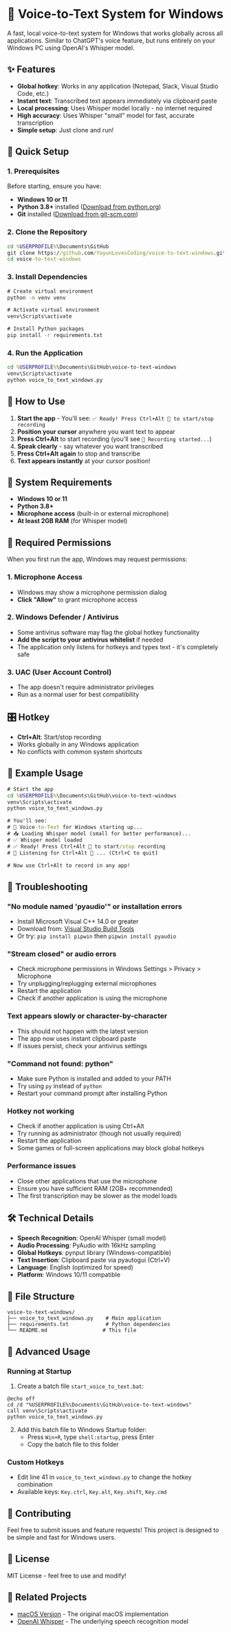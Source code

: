 # 🎤 Voice-to-Text System for Windows

A fast, local voice-to-text system for Windows that works globally across all applications. Similar to ChatGPT's voice feature, but runs entirely on your Windows PC using OpenAI's Whisper model.

## ✨ Features

- **Global hotkey**: Works in any application (Notepad, Slack, Visual Studio Code, etc.)
- **Instant text**: Transcribed text appears immediately via clipboard paste
- **Local processing**: Uses Whisper model locally - no internet required
- **High accuracy**: Uses Whisper "small" model for fast, accurate transcription
- **Simple setup**: Just clone and run!

## 🚀 Quick Setup

### 1. Prerequisites

Before starting, ensure you have:
- **Windows 10 or 11**
- **Python 3.8+** installed ([Download from python.org](https://www.python.org/downloads/))
- **Git** installed ([Download from git-scm.com](https://git-scm.com/downloads))

### 2. Clone the Repository
```cmd
cd %USERPROFILE%\Documents\GitHub
git clone https://github.com/YayunLovesCoding/voice-to-text-windows.git
cd voice-to-text-windows
```

### 3. Install Dependencies
```cmd
# Create virtual environment
python -m venv venv

# Activate virtual environment
venv\Scripts\activate

# Install Python packages
pip install -r requirements.txt
```

### 4. Run the Application
```cmd
cd %USERPROFILE%\Documents\GitHub\voice-to-text-windows
venv\Scripts\activate
python voice_to_text_windows.py
```

## 🎯 How to Use

1. **Start the app** - You'll see: `✅ Ready! Press Ctrl+Alt 🎤 to start/stop recording`
2. **Position your cursor** anywhere you want text to appear
3. **Press Ctrl+Alt** to start recording (you'll see `🔴 Recording started...`)
4. **Speak clearly** - say whatever you want transcribed
5. **Press Ctrl+Alt again** to stop and transcribe
6. **Text appears instantly** at your cursor position!

## 🔧 System Requirements

- **Windows 10 or 11**
- **Python 3.8+**
- **Microphone access** (built-in or external microphone)
- **At least 2GB RAM** (for Whisper model)

## 🔐 Required Permissions

When you first run the app, Windows may request permissions:

### 1. Microphone Access
- Windows may show a microphone permission dialog
- **Click "Allow"** to grant microphone access

### 2. Windows Defender / Antivirus
- Some antivirus software may flag the global hotkey functionality
- **Add the script to your antivirus whitelist** if needed
- The application only listens for hotkeys and types text - it's completely safe

### 3. UAC (User Account Control)
- The app doesn't require administrator privileges
- Run as a normal user for best compatibility

## 🎛️ Hotkey

- **Ctrl+Alt**: Start/stop recording
- Works globally in any Windows application
- No conflicts with common system shortcuts

## 📝 Example Usage

```cmd
# Start the app
cd %USERPROFILE%\Documents\GitHub\voice-to-text-windows
venv\Scripts\activate
python voice_to_text_windows.py

# You'll see:
# 🚀 Voice-to-Text for Windows starting up...
# 📥 Loading Whisper model (small for better performance)...
# ✅ Whisper model loaded
# ✅ Ready! Press Ctrl+Alt 🎤 to start/stop recording
# 🎯 Listening for Ctrl+Alt 🎤 ... (Ctrl+C to quit)

# Now use Ctrl+Alt to record in any app!
```

## 🔧 Troubleshooting

### "No module named 'pyaudio'" or installation errors
- Install Microsoft Visual C++ 14.0 or greater
- Download from: [Visual Studio Build Tools](https://visualstudio.microsoft.com/visual-cpp-build-tools/)
- Or try: `pip install pipwin` then `pipwin install pyaudio`

### "Stream closed" or audio errors
- Check microphone permissions in Windows Settings > Privacy > Microphone
- Try unplugging/replugging external microphones
- Restart the application
- Check if another application is using the microphone

### Text appears slowly or character-by-character
- This should not happen with the latest version
- The app now uses instant clipboard paste
- If issues persist, check your antivirus settings

### "Command not found: python"
- Make sure Python is installed and added to your PATH
- Try using `py` instead of `python`
- Restart your command prompt after installing Python

### Hotkey not working
- Check if another application is using Ctrl+Alt
- Try running as administrator (though not usually required)
- Restart the application
- Some games or full-screen applications may block global hotkeys

### Performance issues
- Close other applications that use the microphone
- Ensure you have sufficient RAM (2GB+ recommended)
- The first transcription may be slower as the model loads

## 🛠️ Technical Details

- **Speech Recognition**: OpenAI Whisper (small model)
- **Audio Processing**: PyAudio with 16kHz sampling
- **Global Hotkeys**: pynput library (Windows-compatible)
- **Text Insertion**: Clipboard paste via pyautogui (Ctrl+V)
- **Language**: English (optimized for speed)
- **Platform**: Windows 10/11 compatible

## 📁 File Structure

```
voice-to-text-windows/
├── voice_to_text_windows.py    # Main application
├── requirements.txt            # Python dependencies
└── README.md                  # This file
```

## 🚀 Advanced Usage

### Running at Startup
1. Create a batch file `start_voice_to_text.bat`:
```batch
@echo off
cd /d "%USERPROFILE%\Documents\GitHub\voice-to-text-windows"
call venv\Scripts\activate
python voice_to_text_windows.py
```
2. Add this batch file to Windows Startup folder:
   - Press `Win+R`, type `shell:startup`, press Enter
   - Copy the batch file to this folder

### Custom Hotkeys
- Edit line 41 in `voice_to_text_windows.py` to change the hotkey combination
- Available keys: `Key.ctrl`, `Key.alt`, `Key.shift`, `Key.cmd`

## 🤝 Contributing

Feel free to submit issues and feature requests! This project is designed to be simple and fast for Windows users.

## 📄 License

MIT License - feel free to use and modify!

## 🔗 Related Projects

- [macOS Version](../voice-to-text/) - The original macOS implementation
- [OpenAI Whisper](https://github.com/openai/whisper) - The underlying speech recognition model